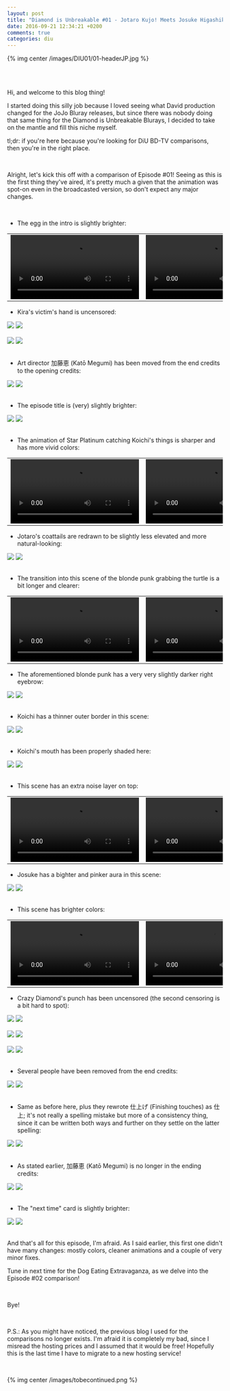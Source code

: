 ```yaml
---
layout: post
title: "Diamond is Unbreakable #01 - Jotaro Kujo! Meets Josuke Higashikata"
date: 2016-09-21 12:34:21 +0200
comments: true
categories: diu
---
```


{% img center /images/DIU01/01-headerJP.jpg %}
<!-- more -->


<br>
<br>

Hi, and welcome to this blog thing!

I started doing this silly job because I loved seeing what David production changed for the JoJo Bluray releases, but since there was nobody doing that same thing for the Diamond is Unbreakable Blurays, I decided to take on the mantle and fill this niche myself.

tl;dr: if you're here because you're looking for DiU BD-TV comparisons, then you're in the right place.

<br>

Alright, let's kick this off with a comparison of Episode #01! Seeing as this is the first thing they've aired, it's pretty much a given that the animation was spot-on even in the broadcasted version, so don't expect any major changes.

<br>

- The egg in the intro is slightly brighter:

<table width="100%">
<tr>
<td align="left" valign="top" width="50%">
<video class='center' nocontrols loop preload='auto'>
  <source src="./../videos/DIU01/TV 01 - egg.mp4" type='video/mp4; codecs=avc1.42E01E,mp4a.40.2'>
</video>
</td>
<td align="left" valign="top" width="50%">
<video class='center' nocontrols loop preload='auto'>
  <source src="./../videos/DIU01/BD 01 - egg.mp4" type='video/mp4; codecs=avc1.42E01E,mp4a.40.2'>
</video>
</td>
</tr>
</table>

- Kira's victim's hand is uncensored:

<div id="container1" class="twentytwenty-container">
 <img src="./../images/DIU01/tv-01150.jpg" />
 <img src="./../images/DIU01/bd-01150.jpg" />
</div>

<br>

<div id="container1" class="twentytwenty-container">
 <img src="./../images/DIU01/tv-01200.jpg" />
 <img src="./../images/DIU01/bd-01200.jpg" />
</div>

<br>

- Art director 加藤恵 (Katō Megumi) has been moved from the end credits to the opening credits:

<div id="container1" class="twentytwenty-container">
 <img src="./../images/DIU01/tv-01675.jpg" />
 <img src="./../images/DIU01/bd-01675.jpg" />
</div>

<br>

- The episode title is (very) slightly brighter:

<div id="container1" class="twentytwenty-container">
 <img src="./../images/DIU01/tv-02940.jpg" />
 <img src="./../images/DIU01/bd-02940.jpg" />
</div>

<br>

- The animation of Star Platinum catching Koichi's things is sharper and has more vivid colors:

<table width="100%">
<tr>
<td align="left" valign="top" width="50%">
<video class='center' nocontrols loop preload='auto'>
  <source src="./../videos/DIU01/TV 02 - star platinum.webm" type='video/webm; codecs="vp8, vorbis"'>
</video>
</td>
<td align="left" valign="top" width="50%">
<video nocontrols loop preload='auto'>
  <source src="./../videos/DIU01/BD 02 - star platinum.webm" type='video/webm; codecs="vp8, vorbis"'>
</video>
</td>
</tr>
</table>

- Jotaro's coattails are redrawn to be slightly less elevated and more natural-looking:

<div id="container1" class="twentytwenty-container">
 <img src="./../images/DIU01/tv-04900.jpg" />
 <img src="./../images/DIU01/bd-04900.jpg" />
</div>

<br>

- The transition into this scene of the blonde punk grabbing the turtle is a bit longer and clearer:

<table width="100%">
<tr>
<td align="left" valign="top" width="50%">
<video class='center' nocontrols loop preload='auto'>
  <source src="./../videos/DIU01/TV 03 - turtle throw.webm" type='video/webm; codecs="vp8, vorbis"'>
</video>
</td>
<td align="left" valign="top" width="50%">
<video nocontrols loop preload='auto'>
  <source src="./../videos/DIU01/BD 03 - turtle throw.webm" type='video/webm; codecs="vp8, vorbis"'>
</video>
</td>
</tr>
</table>

- The aforementioned blonde punk has a very very slightly darker right eyebrow:

<div id="container1" class="twentytwenty-container">
 <img src="./../images/DIU01/tv-09740.jpg" />
 <img src="./../images/DIU01/bd-09740.jpg"/>
</div>

<br>

- Koichi has a thinner outer border in this scene:

<div id="container1" class="twentytwenty-container">
 <img src="./../images/DIU01/tv-17300.jpg" />
 <img src="./../images/DIU01/bd-17300.jpg" />
</div>

<br>

- Koichi's mouth has been properly shaded here:

<div id="container1" class="twentytwenty-container">
 <img src="./../images/DIU01/tv-19820.jpg" />
 <img src="./../images/DIU01/bd-19820.jpg" />
</div>

<br>

- This scene has an extra noise layer on top:

<table width="100%">
<tr>
<td align="left" valign="top" width="50%">
<video class='center' nocontrols loop preload='auto'>
  <source src="./../videos/DIU01/TV 04 - noise.webm" type='video/webm; codecs="vp8, vorbis"'>
</video>
</td>
<td align="left" valign="top" width="50%">
<video nocontrols loop preload='auto'>
  <source src="./../videos/DIU01/BD 04 - noise.webm" type='video/webm; codecs="vp8, vorbis"'>
</video>
</td>
</tr>
</table>

- Josuke has a bighter and pinker aura in this scene:

<div id="container1" class="twentytwenty-container">
 <img src="./../images/DIU01/tv-28940.jpg" />
 <img src="./../images/DIU01/bd-28940.jpg" />
</div>

<br>

- This scene has brighter colors:

<table width="100%">
<tr>
<td align="left" valign="top" width="50%">
<video class='center' nocontrols loop preload='auto'>
  <source src="./../videos/DIU01/TV 05 - hostage.webm" type='video/webm; codecs="vp8, vorbis"'>
</video>
</td>
<td align="left" valign="top" width="50%">
<video nocontrols loop preload='auto'>
  <source src="./../videos/DIU01/BD 05 - hostage.webm" type='video/webm; codecs="vp8, vorbis"'>
</video>
</td>
</tr>
</table>

- Crazy Diamond's punch has been uncensored (the second censoring is a bit hard to spot):

<div id="container1" class="twentytwenty-container">
 <img src="./../images/DIU01/tv-29710.jpg" />
 <img src="./../images/DIU01/bd-29710.jpg" />
</div>

<br>

<div id="container1" class="twentytwenty-container">
 <img src="./../images/DIU01/tv-29800.jpg" />
 <img src="./../images/DIU01/bd-29800.jpg" />
</div>

<br>

<div id="container1" class="twentytwenty-container">
 <img src="./../images/DIU01/tv-29897.jpg" />
 <img src="./../images/DIU01/bd-29897.jpg" />
</div>

<br>

- Several people have been removed from the end credits:

<div id="container1" class="twentytwenty-container">
 <img src="./../images/DIU01/tv-31390.jpg" />
 <img src="./../images/DIU01/bd-31390.jpg" />
</div>

<br>

- Same as before here, plus they rewrote 仕上げ (Finishing touches) as 仕上; it's not really a spelling mistake but more of a consistency thing, since it can be written both ways and further on they settle on the latter spelling:

<div id="container1" class="twentytwenty-container">
 <img src="./../images/DIU01/tv-31540.jpg" />
 <img src="./../images/DIU01/bd-31540.jpg" />
</div>

<br>

- As stated earlier, 加藤恵 (Katō Megumi) is no longer in the ending credits:

<div id="container1" class="twentytwenty-container">
 <img src="./../images/DIU01/tv-31750.jpg" />
 <img src="./../images/DIU01/bd-31750.jpg" />
</div>

<br>

- The "next time" card is slightly brighter:

<div id="container1" class="twentytwenty-container">
 <img src="./../images/DIU01/tv-33970.jpg" />
 <img src="./../images/DIU01/bd-33970.jpg" />
</div>

<br>

And that's all for this episode, I'm afraid. As I said earlier, this first one didn't have many changes: mostly colors, cleaner animations and a couple of very minor fixes.

Tune in next time for the Dog Eating Extravaganza, as we delve into the Episode #02 comparison!

<br>

Bye!

<br>

P.S.: As you might have noticed, the previous blog I used for the comparisons no longer exists. I'm afraid it is completely my bad, since I misread the hosting prices and I assumed that it would be free! Hopefully this is the last time I have to migrate to a new hosting service!

<br>

{% img center /images/tobecontinued.png %}
